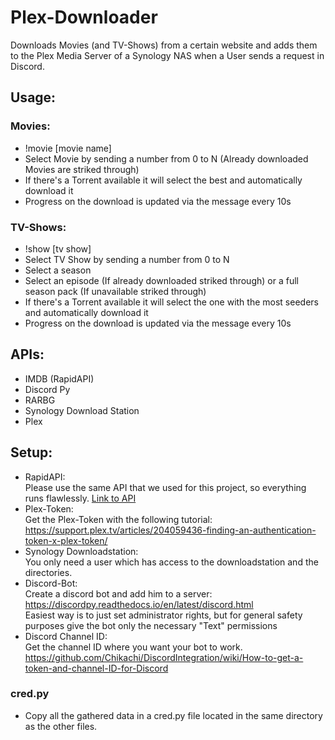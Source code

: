 # Plex-Downloader

Downloads Movies (and TV-Shows) from a certain website and adds them to the Plex Media Server of a Synology NAS when a User sends a request in Discord.

## Usage:
### Movies:
- !movie [movie name]
- Select Movie by sending a number from 0 to N (Already downloaded Movies are striked through)
- If there's a Torrent available it will select the best and automatically download it
- Progress on the download is updated via the message every 10s

### TV-Shows:
- !show [tv show]
- Select TV Show by sending a number from 0 to N
- Select a season
- Select an episode (If already downloaded striked through) or a full season pack (If unavailable striked through)
- If there's a Torrent available it will select the one with the most seeders and automatically download it
- Progress on the download is updated via the message every 10s

## APIs:
- IMDB (RapidAPI)
- Discord Py
- RARBG
- Synology Download Station
- Plex

## Setup:
 - RapidAPI:<br/>
Please use the same API that we used for this project, so everything runs flawlessly. [Link to API](https://rapidapi.com/apidojo/api/imdb8)
 - Plex-Token:</br>
 Get the Plex-Token with the following tutorial: https://support.plex.tv/articles/204059436-finding-an-authentication-token-x-plex-token/
 - Synology Downloadstation:<br/>
You only need a user which has access to the downloadstation and the directories.
 - Discord-Bot:<br/>
Create a discord bot and add him to a server: https://discordpy.readthedocs.io/en/latest/discord.html<br/>
Easiest way is to just set administrator rights, but for general safety purposes give the bot only the necessary "Text" permissions
 - Discord Channel ID:<br/>
 Get the channel ID where you want your bot to work. https://github.com/Chikachi/DiscordIntegration/wiki/How-to-get-a-token-and-channel-ID-for-Discord
 ### cred.py
 - Copy all the gathered data in a cred.py file located in the same directory as the other files.
